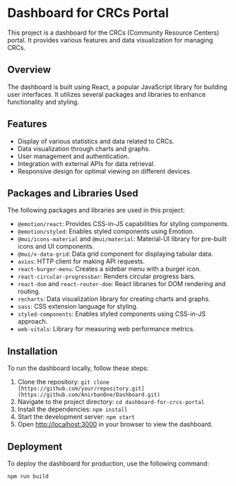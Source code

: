 # Dashboard for CRCs Portal

This project is a dashboard for the CRCs (Community Resource Centers) portal. It provides various features and data visualization for managing CRCs.

## Overview

The dashboard is built using React, a popular JavaScript library for building user interfaces. It utilizes several packages and libraries to enhance functionality and styling.

## Features

- Display of various statistics and data related to CRCs.
- Data visualization through charts and graphs.
- User management and authentication.
- Integration with external APIs for data retrieval.
- Responsive design for optimal viewing on different devices.

## Packages and Libraries Used

The following packages and libraries are used in this project:

- `@emotion/react`: Provides CSS-in-JS capabilities for styling components.
- `@emotion/styled`: Enables styled components using Emotion.
- `@mui/icons-material` and `@mui/material`: Material-UI library for pre-built icons and UI components.
- `@mui/x-data-grid`: Data grid component for displaying tabular data.
- `axios`: HTTP client for making API requests.
- `react-burger-menu`: Creates a sidebar menu with a burger icon.
- `react-circular-progressbar`: Renders circular progress bars.
- `react-dom` and `react-router-dom`: React libraries for DOM rendering and routing.
- `recharts`: Data visualization library for creating charts and graphs.
- `sass`: CSS extension language for styling.
- `styled-components`: Enables styled components using CSS-in-JS approach.
- `web-vitals`: Library for measuring web performance metrics.

## Installation

To run the dashboard locally, follow these steps:

1. Clone the repository: `git clone [https://github.com/your/repository.git](https://github.com/AnirbanOne/Dashboard.git)`
2. Navigate to the project directory: `cd dashboard-for-crcs-portal`
3. Install the dependencies: `npm install`
4. Start the development server: `npm start`
5. Open [http://localhost:3000](http://localhost:3000) in your browser to view the dashboard.

## Deployment

To deploy the dashboard for production, use the following command:

```shell
npm run build
